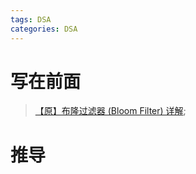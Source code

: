 ```yaml
---
tags: DSA 
categories: DSA
---
```


# 写在前面

>   [【原】布隆过滤器 (Bloom Filter) 详解](https://www.cnblogs.com/allensun/archive/2011/02/16/1956532.html);





# 推导



